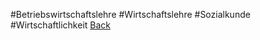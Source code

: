 #Betriebswirtschaftslehre #Wirtschaftslehre #Sozialkunde #Wirtschaftlichkeit 
[Back](Uebersicht%20BWL%20Wirtschaftslehre%20und%20Sozialkunde.md)
